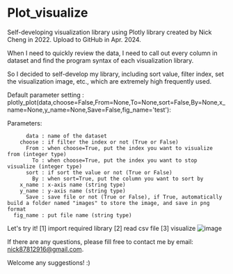# Plot_visualize
Self-developing visualization library using Plotly library created by Nick Cheng in 2022. Upload to GitHub in Apr. 2024.

When I need to quickly review the data, I need to call out every column in dataset and find the program syntax of each visualization library.

So I decided to self-develop my library, including sort value, filter index, set the visualization image, etc., which are extremely high frequently used.


Default parameter setting : plotly_plot(data,choose=False,From=None,To=None,sort=False,By=None,x_name=None,y_name=None,Save=False,fig_name='test'):

Parameters:

          data : name of the dataset
        choose : if filter the index or not (True or False)
          From : when choose=True, put the index you want to visualize from (integer type)
            To : when choose=True, put the index you want to stop visualize (integer type)
          sort : if sort the value or not (True or False)
            By : when sort=True, put the column you want to sort by
        x_name : x-axis name (string type)
        y_name : y-axis name (string type)
          Save : save file or not (True or False), if True, automatically build a folder named "images" to store the image, and save in png format
      fig_name : put file name (string type)

Let's try it!
[1] import required library
[2] read csv file
[3] visualize
![image](https://github.com/hihinick/Plotly_visualize/assets/86997964/0cc8ad5f-c5ae-4122-9f57-455471875888)

If there are any questions, please fill free to contact me by email: nick87812916@gmail.com.

Welcome any suggestions! :)


